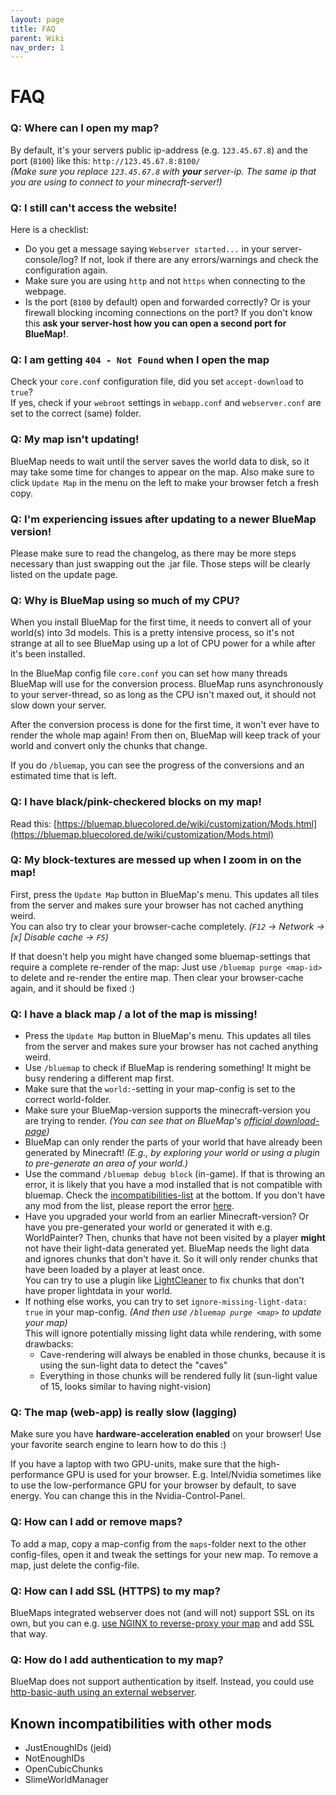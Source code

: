 ```yaml
---
layout: page
title: FAQ
parent: Wiki
nav_order: 1
---
```


# FAQ

### Q: Where can I open my map?
By default, it's your servers public ip-address (e.g. `123.45.67.8`) and the port (`8100`) like this: `http://123.45.67.8:8100/`<br>
*(Make sure you replace `123.45.67.8` with **your** server-ip. The same ip that you are using to connect to your minecraft-server!)*

### Q: I still can't access the website!
Here is a checklist:
- Do you get a message saying `Webserver started...` in your server-console/log? If not, look if there are any
  errors/warnings and check the configuration again.
- Make sure you are using `http` and not `https` when connecting to the webpage.
- Is the port (`8100` by default) open and forwarded correctly? Or is your firewall blocking incoming connections 
  on the port? If you don't know this **ask your server-host how you can open a second port for BlueMap!**.

### Q: I am getting `404 - Not Found` when I open the map
Check your `core.conf` configuration file, did you set `accept-download` to `true`?<br>
If yes, check if your `webroot` settings in `webapp.conf` and `webserver.conf` are set to the correct (same) folder.

### Q: My map isn't updating!
BlueMap needs to wait until the server saves the world data to disk, so it may take some time for changes to appear 
on the map. Also make sure to click `Update Map` in the menu on the left to make your browser fetch a fresh copy.

### Q: I'm experiencing issues after updating to a newer BlueMap version!
Please make sure to read the changelog, as there may be more steps necessary than just swapping out the .jar file. Those steps will be clearly listed on the update page.

### Q: Why is BlueMap using so much of my CPU?
When you install BlueMap for the first time, it needs to convert all of your world(s) into 3d models.
This is a pretty intensive process, so it's not strange at all to see BlueMap using up a lot of CPU power for a while after it's been installed.

In the BlueMap config file `core.conf` you can set how many threads BlueMap will use for the conversion process.
BlueMap runs asynchronously to your server-thread, so as long as the CPU isn't maxed out, it should not slow down your server.

After the conversion process is done for the first time, it won't ever have to render the whole map again!
From then on, BlueMap will keep track of your world and convert only the chunks that change.

If you do `/bluemap`, you can see the progress of the conversions and an estimated time that is left.

### Q: I have black/pink-checkered blocks on my map!
Read this: [https://bluemap.bluecolored.de/wiki/customization/Mods.html](https://bluemap.bluecolored.de/wiki/customization/Mods.html)

### Q: My block-textures are messed up when I zoom in on the map!
First, press the `Update Map` button in BlueMap's menu. This updates all tiles from the server and makes sure 
your browser has not cached anything weird.<br>
You can also try to clear your browser-cache completely. *(`F12` -> Network -> [x] Disable cache -> `F5`)*

If that doesn't help you might have changed some bluemap-settings that require a complete re-render of the map:
Just use `/bluemap purge <map-id>` to delete and re-render the entire map. Then clear your browser-cache again,
and it should be fixed :)

### Q: I have a black map / a lot of the map is missing!
- Press the `Update Map` button in BlueMap's menu. This updates all tiles from the server and makes sure your 
  browser has not cached anything weird.
- Use `/bluemap` to check if BlueMap is rendering something! It might be busy rendering a different map first.
- Make sure that the `world:`-setting in your map-config is set to the correct world-folder.
- Make sure your BlueMap-version supports the minecraft-version you are trying to render. *(You can see that on 
  BlueMap's [official download-page](https://github.com/BlueMap-Minecraft/BlueMap/releases/latest))*
- BlueMap can only render the parts of your world that have already been generated by Minecraft! *(E.g., by exploring
  your world or using a plugin to pre-generate an area of your world.)*
- Use the command `/bluemap debug block` (in-game). If that is throwing an error, it is likely that you have a mod 
  installed that is not compatible with bluemap.
  Check the [incompatibilities-list](#known-incompatibilities-with-other-mods) at the bottom.
  If you don't have any mod from the list, please report the error
  [here](https://github.com/BlueMap-Minecraft/BlueMap/issues).
- Have you upgraded your world from an earlier Minecraft-version? Or have you pre-generated your world or generated it with e.g. WorldPainter? 
  Then, chunks that have not been visited by a player **might** not have their light-data generated yet. 
  BlueMap needs the light data and ignores chunks that don't have it.
  So it will only render chunks that have been loaded by a player at least once.  
  You can try to use a plugin like [LightCleaner](https://www.spigotmc.org/resources/light-cleaner.42469/) to fix chunks 
  that don't have proper lightdata in your world.
- If nothing else works, you can try to set `ignore-missing-light-data: true` in your 
  map-config. *(And then use `/bluemap purge <map>` to update your map)*<br>
  This will ignore potentially missing light data while rendering, with some drawbacks:
    - Cave-rendering will always be enabled in those chunks, because it is using the sun-light data to detect the "caves"
    - Everything in those chunks will be rendered fully lit (sun-light value of 15, looks similar to having night-vision)

### Q: The map (web-app) is really slow (lagging)
Make sure you have **hardware-acceleration enabled** on your browser! 
Use your favorite search engine to learn how to do this :)

If you have a laptop with two GPU-units, make sure that the high-performance GPU is used for your browser. 
E.g. Intel/Nvidia sometimes like to use the low-performance GPU for your browser by default, to save energy.
You can change this in the Nvidia-Control-Panel.

### Q: How can I add or remove maps?
To add a map, copy a map-config from the `maps`-folder next to the other config-files, open it and tweak the settings 
for your new map. To remove a map, just delete the config-file.

### Q: How can I add SSL (HTTPS) to my map?
BlueMaps integrated webserver does not (and will not) support SSL on its own, 
but you can e.g. [use NGINX to reverse-proxy your map]({{site.baseurl}}/wiki/webserver/NginxProxy.html) 
and add SSL that way.

### Q: How do I add authentication to my map?
BlueMap does not support authentication by itself. Instead, you could use [http-basic-auth using an external webserver](https://docs.nginx.com/nginx/admin-guide/security-controls/configuring-http-basic-authentication/).

## Known incompatibilities with other mods
- JustEnoughIDs (jeid)
- NotEnoughIDs
- OpenCubicChunks
- SlimeWorldManager
